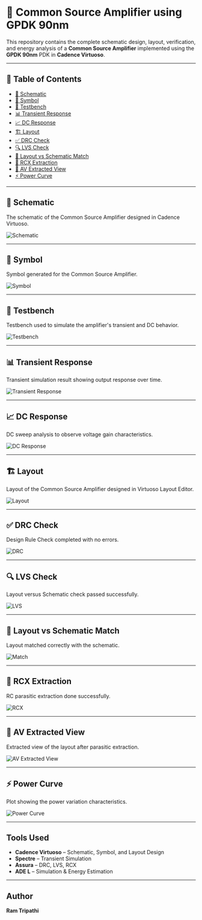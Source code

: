 # 📘 Common Source Amplifier using GPDK 90nm

This repository contains the complete schematic design, layout, verification, and energy analysis of a **Common Source Amplifier** implemented using the **GPDK 90nm** PDK in **Cadence Virtuoso**.

---

## 📂 Table of Contents

- [🔧 Schematic](#-schematic)
- [📐 Symbol](#-symbol)
- [🧪 Testbench](#-testbench)
- [📊 Transient Response](#-transient-response)
- [📈 DC Response](#-dc-response)
- [🏗️ Layout](#-layout)
- [✅ DRC Check](#-drc-check)
- [🔍 LVS Check](#-lvs-check)
- [🧩 Layout vs Schematic Match](#-layout-vs-schematic-match)
- [🧠 RCX Extraction](#-rcx-extraction)
- [📡 AV Extracted View](#-av-extracted-view)
- [⚡ Power Curve](#-power-curve)

---

## 🔧 Schematic

The schematic of the Common Source Amplifier designed in Cadence Virtuoso.

![Schematic](Common_source_amplifier_schematic.png)

---

## 📐 Symbol

Symbol generated for the Common Source Amplifier.

![Symbol](Common_source_amplifier.png)

---

## 🧪 Testbench

Testbench used to simulate the amplifier's transient and DC behavior.

![Testbench](CS_Amp_tb.png)

---

## 📊 Transient Response

Transient simulation result showing output response over time.

![Transient Response](Transient_Response_CS_amp.png)

---

## 📈 DC Response

DC sweep analysis to observe voltage gain characteristics.

![DC Response](dc_response.png)

---

## 🏗️ Layout

Layout of the Common Source Amplifier designed in Virtuoso Layout Editor.

![Layout](Lyout_CS_Amp.png)

---

## ✅ DRC Check

Design Rule Check completed with no errors.

![DRC](No_DRC_CS_amp.png)

---

## 🔍 LVS Check

Layout versus Schematic check passed successfully.

![LVS](LVS_Run_CS_Amp.png)

---

## 🧩 Layout vs Schematic Match

Layout matched correctly with the schematic.

![Match](Layout_and_schematic_match_CS_amp.png)

---

## 🧠 RCX Extraction

RC parasitic extraction done successfully.

![RCX](RCX_Run_CS_Amp.png)

---

## 📡 AV Extracted View

Extracted view of the layout after parasitic extraction.

![AV Extracted View](AV_Extracted_view_CS_Amp.png)

---

## ⚡ Power Curve

Plot showing the power variation characteristics.

![Power Curve](Power_Curve.png)


---
## Tools Used  
- **Cadence Virtuoso** – Schematic, Symbol, and Layout Design  
- **Spectre** – Transient Simulation  
- **Assura** – DRC, LVS, RCX  
- **ADE L** – Simulation & Energy Estimation

---

## Author  

**Ram Tripathi**

